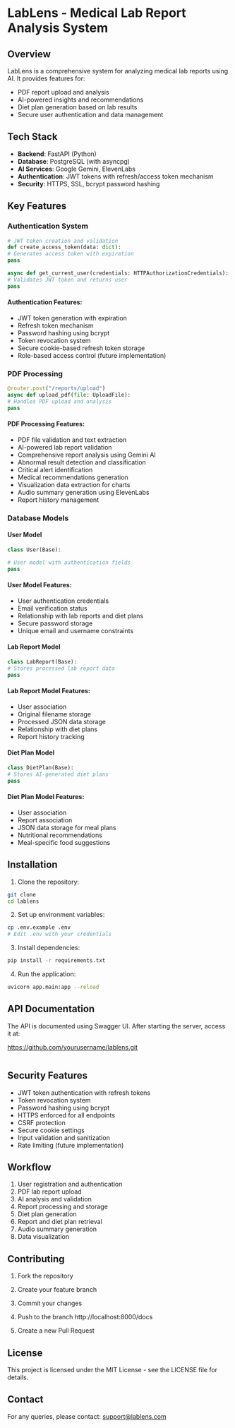 # LabLens - Medical Lab Report Analysis System

## Overview
LabLens is a comprehensive system for analyzing medical lab reports using AI. It provides
features for:
- PDF report upload and analysis
- AI-powered insights and recommendations
- Diet plan generation based on lab results
- Secure user authentication and data management

## Tech Stack
- **Backend**: FastAPI (Python)
- **Database**: PostgreSQL (with asyncpg)
- **AI Services**: Google Gemini, ElevenLabs
- **Authentication**: JWT tokens with refresh/access token mechanism
- **Security**: HTTPS, SSL, bcrypt password hashing

## Key Features

### Authentication System
```python:backend/app/core/security.py
# JWT token creation and validation
def create_access_token(data: dict):
# Generates access token with expiration
pass

async def get_current_user(credentials: HTTPAuthorizationCredentials):
# Validates JWT token and returns user
pass
```

#### Authentication Features:
- JWT token generation with expiration
- Refresh token mechanism
- Password hashing using bcrypt
- Token revocation system
- Secure cookie-based refresh token storage
- Role-based access control (future implementation)

### PDF Processing
```python:backend/app/routes/api_v1/endpoints/pdf_processing.py
@router.post("/reports/upload")
async def upload_pdf(file: UploadFile):
# Handles PDF upload and analysis
pass
```

#### PDF Processing Features:
- PDF file validation and text extraction
- AI-powered lab report validation
- Comprehensive report analysis using Gemini AI
- Abnormal result detection and classification
- Critical alert identification
- Medical recommendations generation
- Visualization data extraction for charts
- Audio summary generation using ElevenLabs
- Report history management

### Database Models

#### User Model
```python:backend/app/models/user.py
class User(Base):

# User model with authentication fields
pass
```

#### User Model Features:
- User authentication credentials
- Email verification status
- Relationship with lab reports and diet plans
- Secure password storage
- Unique email and username constraints

#### Lab Report Model
```python:backend/app/models/lab_report.py
class LabReport(Base):
# Stores processed lab report data
pass
```

#### Lab Report Model Features:
- User association
- Original filename storage
- Processed JSON data storage
- Relationship with diet plans
- Report history tracking

#### Diet Plan Model
```python:backend/app/models/diet_plan.py
class DietPlan(Base):
# Stores AI-generated diet plans
pass
```

#### Diet Plan Model Features:

- User association
- Report association
- JSON data storage for meal plans
- Nutritional recommendations
- Meal-specific food suggestions

## Installation

1. Clone the repository:
```bash
git clone
cd lablens
```

2. Set up environment variables:
```bash
cp .env.example .env
# Edit .env with your credentials
```

3. Install dependencies:
```bash
pip install -r requirements.txt
```

4. Run the application:
```bash
uvicorn app.main:app --reload
```

## API Documentation

The API is documented using Swagger UI. After starting the server, access it at:

https://github.com/yourusername/lablens.git

```

```

## Security Features

- JWT token authentication with refresh tokens
- Token revocation system
- Password hashing using bcrypt
- HTTPS enforced for all endpoints
- CSRF protection
- Secure cookie settings
- Input validation and sanitization
- Rate limiting (future implementation)

## Workflow

1. User registration and authentication
2. PDF lab report upload
3. AI analysis and validation
4. Report processing and storage
5. Diet plan generation
6. Report and diet plan retrieval
7. Audio summary generation
8. Data visualization

## Contributing

1. Fork the repository
2. Create your feature branch
3. Commit your changes
4. Push to the branch
http://localhost:8000/docs

5. Create a new Pull Request

## License
This project is licensed under the MIT License - see the LICENSE file for details.

## Contact
For any queries, please contact: support@lablens.com
